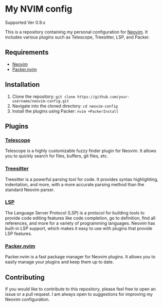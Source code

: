 # My NVIM config 
Supported Ver 0.9.x

This is a repository containing my personal configuration for [Neovim](https://neovim.io/). It includes various plugins such as Telescope, Treesitter, LSP, and Packer.

## Requirements

- [Neovim](https://neovim.io/)
- [Packer.nvim](https://github.com/wbthomason/packer.nvim)

## Installation

1. Clone the repository: `git clone https://github.com/your-username/neovim-config.git`
2. Navigate into the cloned directory: `cd neovim-config`
3. Install the plugins using Packer: `nvim +PackerInstall`

## Plugins

### [Telescope](https://github.com/nvim-telescope/telescope.nvim)

Telescope is a highly customizable fuzzy finder plugin for Neovim. It allows you to quickly search for files, buffers, git files, etc.

### [Treesitter](https://github.com/nvim-treesitter/nvim-treesitter)

Treesitter is a powerful parsing tool for code. It provides syntax highlighting, indentation, and more, with a more accurate parsing method than the standard Neovim parser.

### [LSP](https://neovim.io/doc/user/lsp.html)

The Language Server Protocol (LSP) is a protocol for building tools to provide code editing features like code completion, go to definition, find all references, and more for a variety of programming languages. Neovim has built-in LSP support, which makes it easy to use with plugins that provide LSP features.

### [Packer.nvim](https://github.com/wbthomason/packer.nvim)

Packer.nvim is a fast package manager for Neovim plugins. It allows you to easily manage your plugins and keep them up to date.

## Contributing

If you would like to contribute to this repository, please feel free to open an issue or a pull request. I am always open to suggestions for improving my Neovim configuration.
